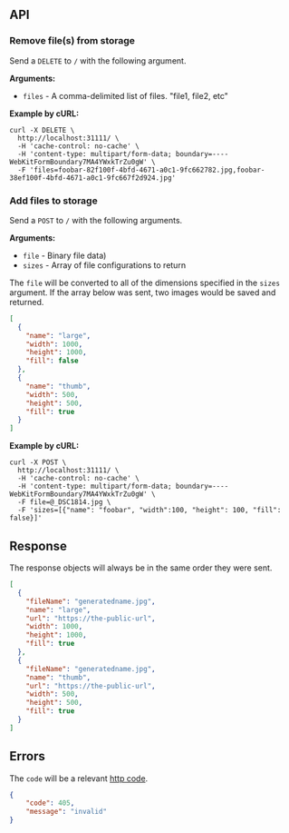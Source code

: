 ## API

### Remove file(s) from storage

Send a `DELETE` to `/` with the following argument.

**Arguments:**

* `files` - A comma-delimited list of files. "file1, file2, etc"

**Example by cURL:**

```shell
curl -X DELETE \
  http://localhost:31111/ \
  -H 'cache-control: no-cache' \
  -H 'content-type: multipart/form-data; boundary=----WebKitFormBoundary7MA4YWxkTrZu0gW' \
  -F 'files=foobar-82f100f-4bfd-4671-a0c1-9fc662782.jpg,foobar-38ef100f-4bfd-4671-a0c1-9fc667f2d924.jpg'
```


### Add files to storage

Send a `POST` to `/` with the following arguments.

**Arguments:**

* `file` - Binary file data)
* `sizes` - Array of file configurations to return

The `file` will be converted to all of the dimensions specified in the `sizes`
argument. If the array below was sent, two images would be saved and returned.

```json
[
  {
    "name": "large",
    "width": 1000,
    "height": 1000,
    "fill": false
  },
  {
    "name": "thumb",
    "width": 500,
    "height": 500,
    "fill": true
  }
]
```

**Example by cURL:**

```shell
curl -X POST \
  http://localhost:31111/ \
  -H 'cache-control: no-cache' \
  -H 'content-type: multipart/form-data; boundary=----WebKitFormBoundary7MA4YWxkTrZu0gW' \
  -F file=@_DSC1814.jpg \
  -F 'sizes=[{"name": "foobar", "width":100, "height": 100, "fill": false}]'
```

## Response

The response objects will always be in the same order they were sent.

```json
[
  {
    "fileName": "generatedname.jpg",
    "name": "large",
    "url": "https://the-public-url",
    "width": 1000,
    "height": 1000,
    "fill": true
  },
  {
    "fileName": "generatedname.jpg",
    "name": "thumb",
    "url": "https://the-public-url",
    "width": 500,
    "height": 500,
    "fill": true
  }
]
```

## Errors

The `code` will be a relevant [http code](https://golang.org/pkg/net/http/#pkg-constants).

```json
{
    "code": 405,
    "message": "invalid"
}
```
